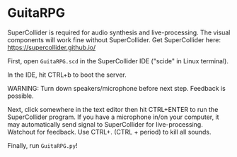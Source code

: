 # GuitaRPG

SuperCollider is required for audio synthesis and live-processing. The visual components will work fine without SuperCollider.
Get SuperCollider here: https://supercollider.github.io/ 

First, open `GuitaRPG.scd` in the SuperCollider IDE ("scide" in Linux terminal). 

In the IDE, hit CTRL+b to boot the server. 

WARNING: Turn down speakers/microphone before next step. Feedback is possible. 

Next, click somewhere in the text editor then hit CTRL+ENTER to run the SuperCollider program. If you have a microphone in/on your computer, it may automatically send signal to SuperCollider for live-processing. Watchout for feedback. Use CTRL+. (CTRL + period) to kill all sounds.

Finally, run `GuitaRPG.py`!
